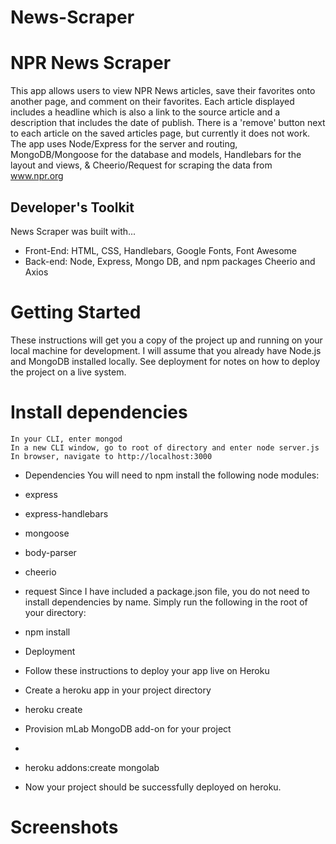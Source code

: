 # News-Scraper

# NPR News Scraper

This app allows users to view NPR News articles, save their favorites onto another page, and comment on their favorites. Each article displayed includes a headline which is also a link to the source article and a description that includes the date of publish. There is a 'remove' button next to each article on the saved articles page, but currently it does not work. The app uses Node/Express for the server and routing, MongoDB/Mongoose for the database and models, Handlebars for the layout and views, & Cheerio/Request for scraping the data from www.npr.org

## Developer's Toolkit

News Scraper was built with...

- Front-End: HTML, CSS, Handlebars, Google Fonts, Font Awesome
- Back-end: Node, Express, Mongo DB, and npm packages Cheerio and Axios

# Getting Started

These instructions will get you a copy of the project up and running on your local machine for development. I will assume that you already have Node.js and MongoDB installed locally. See deployment for notes on how to deploy the project on a live system.

# Install dependencies

```
In your CLI, enter mongod
In a new CLI window, go to root of directory and enter node server.js
In browser, navigate to http://localhost:3000
```

- Dependencies
  You will need to npm install the following node modules:

* express
* express-handlebars
* mongoose
* body-parser
* cheerio
* request
  Since I have included a package.json file, you do not need to install dependencies by name. Simply run the following in the root of your directory:

* npm install

- Deployment

* Follow these instructions to deploy your app live on Heroku

* Create a heroku app in your project directory

* heroku create <projectName>
* Provision mLab MongoDB add-on for your project
*
* heroku addons:create mongolab
* Now your project should be successfully deployed on heroku.

# Screenshots
